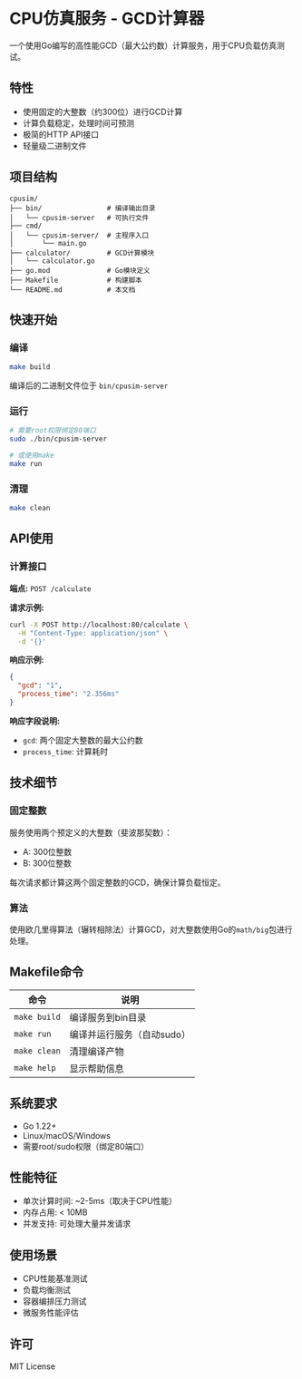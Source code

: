 # CPU仿真服务 - GCD计算器

一个使用Go编写的高性能GCD（最大公约数）计算服务，用于CPU负载仿真测试。

## 特性

- 使用固定的大整数（约300位）进行GCD计算
- 计算负载稳定，处理时间可预测
- 极简的HTTP API接口
- 轻量级二进制文件

## 项目结构

```text
cpusim/
├── bin/                # 编译输出目录
│   └── cpusim-server   # 可执行文件
├── cmd/
│   └── cpusim-server/  # 主程序入口
│       └── main.go
├── calculator/         # GCD计算模块
│   └── calculator.go
├── go.mod              # Go模块定义
├── Makefile            # 构建脚本
└── README.md           # 本文档
```

## 快速开始

### 编译

```bash
make build
```

编译后的二进制文件位于 `bin/cpusim-server`

### 运行

```bash
# 需要root权限绑定80端口
sudo ./bin/cpusim-server

# 或使用make
make run
```

### 清理

```bash
make clean
```

## API使用

### 计算接口

**端点:** `POST /calculate`

**请求示例:**

```bash
curl -X POST http://localhost:80/calculate \
  -H "Content-Type: application/json" \
  -d '{}'
```

**响应示例:**

```json
{
  "gcd": "1",
  "process_time": "2.356ms"
}
```

**响应字段说明:**

- `gcd`: 两个固定大整数的最大公约数
- `process_time`: 计算耗时

## 技术细节

### 固定整数

服务使用两个预定义的大整数（斐波那契数）：

- A: 300位整数
- B: 300位整数

每次请求都计算这两个固定整数的GCD，确保计算负载恒定。

### 算法

使用欧几里得算法（辗转相除法）计算GCD，对大整数使用Go的`math/big`包进行处理。

## Makefile命令

| 命令 | 说明 |
|------|------|
| `make build` | 编译服务到bin目录 |
| `make run` | 编译并运行服务（自动sudo） |
| `make clean` | 清理编译产物 |
| `make help` | 显示帮助信息 |

## 系统要求

- Go 1.22+
- Linux/macOS/Windows
- 需要root/sudo权限（绑定80端口）

## 性能特征

- 单次计算时间: ~2-5ms（取决于CPU性能）
- 内存占用: < 10MB
- 并发支持: 可处理大量并发请求

## 使用场景

- CPU性能基准测试
- 负载均衡测试
- 容器编排压力测试
- 微服务性能评估

## 许可

MIT License
